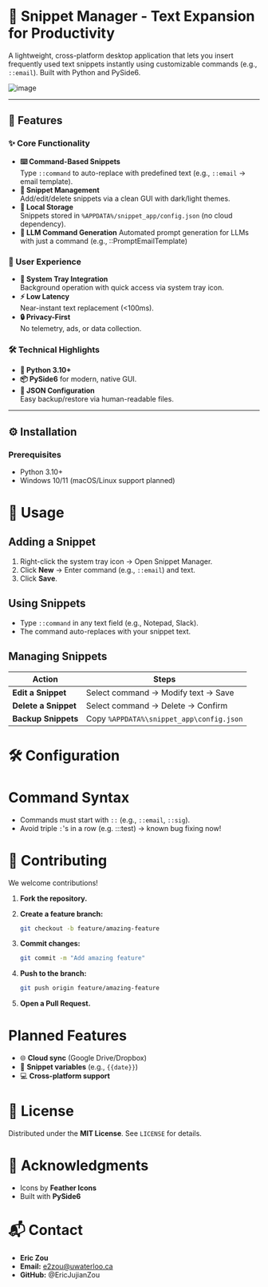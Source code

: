 # 🚀 Snippet Manager - Text Expansion for Productivity

A lightweight, cross-platform desktop application that lets you insert frequently used text snippets instantly using customizable commands (e.g., `::email`). Built with Python and PySide6.

![image](https://github.com/user-attachments/assets/ca54d804-f624-4a03-b8ba-a5048660ecc4)


---

## 🌟 Features

### ✨ Core Functionality
- **⌨️ Command-Based Snippets**  
  Type `::command` to auto-replace with predefined text (e.g., `::email` → email template).
- **📂 Snippet Management**  
  Add/edit/delete snippets via a clean GUI with dark/light themes.
- **📁 Local Storage**  
  Snippets stored in `%APPDATA%/snippet_app/config.json` (no cloud dependency).
- **📁 LLM Command Generation**
  Automated prompt generation for LLMs with just a command (e.g., ::PromptEmailTemplate)

### 🎨 User Experience
- **🎯 System Tray Integration**  
  Background operation with quick access via system tray icon.
- **⚡ Low Latency**  
  Near-instant text replacement (<100ms).
- **🔒 Privacy-First**  
  No telemetry, ads, or data collection.

### 🛠️ Technical Highlights
- **🐍 Python 3.10+**  
- **📦 PySide6** for modern, native GUI.
- **🔧 JSON Configuration**  
  Easy backup/restore via human-readable files.

---

## ⚙️ Installation

### Prerequisites
- Python 3.10+
- Windows 10/11 (macOS/Linux support planned)

# 🚦 Usage  

## Adding a Snippet  
1. Right-click the system tray icon → Open Snippet Manager.  
2. Click **New** → Enter command (e.g., `::email`) and text.  
3. Click **Save**.  

## Using Snippets  
- Type `::command` in any text field (e.g., Notepad, Slack).  
- The command auto-replaces with your snippet text.  

## Managing Snippets  

| Action             | Steps                                     |
|--------------------|-------------------------------------------|
| **Edit a Snippet** | Select command → Modify text → Save      |
| **Delete a Snippet** | Select command → Delete → Confirm      |
| **Backup Snippets** | Copy `%APPDATA%\snippet_app\config.json` |

# 🛠️ Configuration  

# Command Syntax

- Commands must start with `::` (e.g., `::email`, `::sig`).
- Avoid triple `:`'s in a row (e.g. :::test) -> known bug fixing now!

# 🤝 Contributing

We welcome contributions!

1. **Fork the repository.**
2. **Create a feature branch:**

   ```sh
   git checkout -b feature/amazing-feature
   ```

3. **Commit changes:**

   ```sh
   git commit -m "Add amazing feature"
   ```

4. **Push to the branch:**

   ```sh
   git push origin feature/amazing-feature
   ```

5. **Open a Pull Request.**

# Planned Features

- 🌐 **Cloud sync** (Google Drive/Dropbox)
- 🔧 **Snippet variables** (e.g., `{{date}}`)
- 💻 **Cross-platform support**

# 📜 License

Distributed under the **MIT License**. See `LICENSE` for details.

# 🙏 Acknowledgments

- Icons by **Feather Icons**
- Built with **PySide6**

# 📬 Contact

- **Eric Zou**
- **Email:** e2zou@uwaterloo.ca
- **GitHub:** @EricJujianZou

